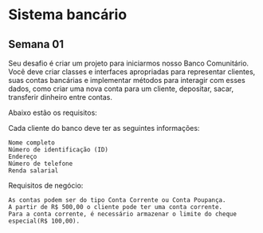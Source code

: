 # Sistema bancário
## Semana 01
Seu desafio é criar um projeto para iniciarmos nosso Banco Comunitário. Você deve criar classes e interfaces apropriadas para representar clientes, suas contas bancárias e implementar métodos para interagir com esses dados, como criar uma nova conta para um cliente, depositar, sacar, transferir dinheiro entre contas.

Abaixo estão os requisitos:

Cada cliente do banco deve ter as seguintes informações:

    Nome completo
    Número de identificação (ID)
    Endereço
    Número de telefone
    Renda salarial 

Requisitos de negócio:

    As contas podem ser do tipo Conta Corrente ou Conta Poupança.
    A partir de R$ 500,00 o cliente pode ter uma conta corrente. 
    Para a conta corrente, é necessário armazenar o limite do cheque especial(R$ 100,00).
